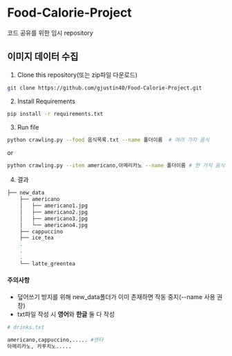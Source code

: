 # Food-Calorie-Project
코드 공유를 위한 임시 repository

## 이미지 데이터 수집
1. Clone this repository(또는 zip파일 다운로드)
```bash
git clone https://github.com/gjustin40/Food-Calorie-Project.git
```

2. Install Requirements 
```bash
pip install -r requirements.txt
```

3. Run file
```bash
python crawling.py --food 음식목록.txt --name 폴더이름  # 여러 가지 음식
```

or

```bash
python crawling.py --item americano,아메리카노 --name 폴더이름 # 한 가지 음식
```

4. 결과
```bash
├── new_data
    ├── americano
    │   ├── americano1.jpg
    │   ├── americano2.jpg
    │   ├── americano3.jpg
    │   └── americano4.jpg
    ├── cappuccino
    ├── ice_tea
    .
    .
    .
    └── latte_greentea
```

#### 주의사항
- 덮어쓰기 방지를 위해 new_data폴더가 이미 존재하면 작동 중지(--name 사용 권장)
- txt파일 작성 시 **영어**와 **한글** 둘 다 작성
```python
# drinks.txt

americano,cappuccino,..... #엔터
아메리카노, 카푸치노.....
```